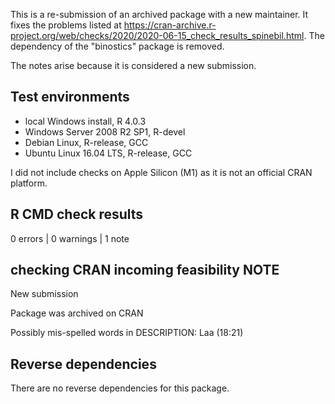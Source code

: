 This is a re-submission of an archived package with a new maintainer. It fixes the problems listed at https://cran-archive.r-project.org/web/checks/2020/2020-06-15_check_results_spinebil.html. The dependency of the "binostics" package is removed.

The notes arise because it is considered a new submission.

## Test environments

* local Windows install, R 4.0.3
* Windows Server 2008 R2 SP1, R-devel
* Debian Linux, R-release, GCC
* Ubuntu Linux 16.04 LTS, R-release, GCC 

I did not include checks on Apple Silicon (M1) as it is not an official CRAN platform.

## R CMD check results

0 errors | 0 warnings | 1 note

## checking CRAN incoming feasibility NOTE

New submission

Package was archived on CRAN

Possibly mis-spelled words in DESCRIPTION:
  Laa (18:21)

## Reverse dependencies

There are no reverse dependencies for this package.
